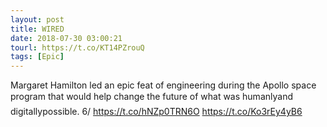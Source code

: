 ```yaml
---
layout: post
title: WIRED
date: 2018-07-30 03:00:21
tourl: https://t.co/KT14PZrouQ
tags: [Epic]
---
```

Margaret Hamilton led an epic feat of engineering during the Apollo space program that would help change the future of what was humanlyand digitallypossible. 6/
https://t.co/hNZp0TRN6O https://t.co/Ko3rEy4yB6